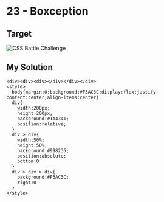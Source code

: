 # 23 - Boxception

## Target

![CSS Battle Challenge](https://cssbattle.dev/targets/23.png)

## My Solution

```
<div><div><div></div></div></div>
<style>
  body{margin:0;background:#F3AC3C;display:flex;justify-content:center;align-items:center}
  div{
    width:200px;
    height:200px;
    background:#1A4341;
    position:relative;
  }
  div > div{
    width:50%;
    height:50%;
    background:#998235;
    position:absolute;
	bottom:0
  }
  div > div > div{
    background:#F3AC3C;
	right:0
  }
</style>
```
